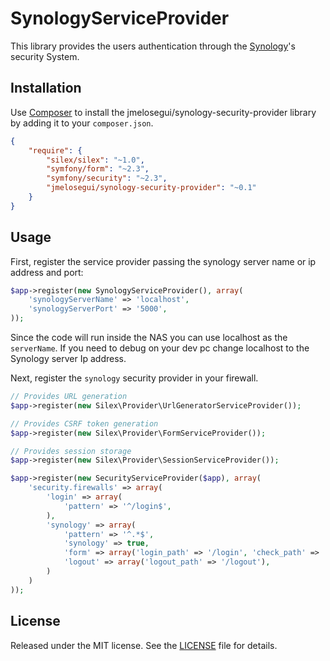 SynologyServiceProvider
====================

This library provides the users authentication through the [Synology][1]'s security System.

Installation
------------

Use [Composer][2] to install the jmelosegui/synology-security-provider library by adding it to your `composer.json`.

```json
{
    "require": {
        "silex/silex": "~1.0",
        "symfony/form": "~2.3",
        "symfony/security": "~2.3",
        "jmelosegui/synology-security-provider": "~0.1"
    }
}
```

Usage
-----

First, register the service provider passing the synology server name or ip address and port:

```php
$app->register(new SynologyServiceProvider(), array(
    'synologyServerName' => 'localhost',
    'synologyServerPort' => '5000',
));
```
Since the code will run inside the NAS you can use localhost as the `serverName`.
If you need to debug on your dev pc change localhost to the Synology server Ip address.

Next, register the `synology` security provider in your firewall.

```php
// Provides URL generation
$app->register(new Silex\Provider\UrlGeneratorServiceProvider());

// Provides CSRF token generation
$app->register(new Silex\Provider\FormServiceProvider());

// Provides session storage
$app->register(new Silex\Provider\SessionServiceProvider());

$app->register(new SecurityServiceProvider($app), array(
    'security.firewalls' => array(
        'login' => array(
            'pattern' => '^/login$',
        ),
        'synology' => array(
            'pattern' => '^.*$',
            'synology' => true,
            'form' => array('login_path' => '/login', 'check_path' => '/dologin', 'use_referer' => true),
            'logout' => array('logout_path' => '/logout'),
        )
    )
));
```

License
-------

Released under the MIT license. See the [LICENSE][3] file for details.

[1]: http://www.synology.com/
[2]: http://getcomposer.org
[3]: https://github.com/jmelosegui/synology-security-provider/blob/master/LICENSE
